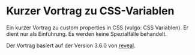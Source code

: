 # Kurzer Vortrag zu CSS-Variablen

Ein kurzer Vortrag zu custom properties in CSS (vulgo: CSS Variablen). Er dient nur als Einführung. Es werden keine Spezialfälle behandelt.

Der Vortrag basiert auf der Version 3.6.0 von [reveal](https://revealjs.com/).